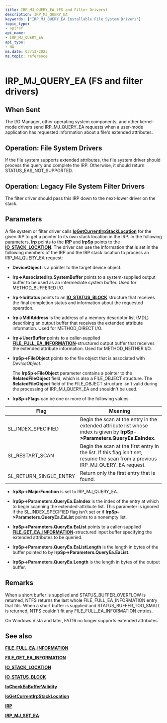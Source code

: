 ```yaml
---
title: IRP_MJ_QUERY_EA (FS and Filter Drivers)
description: IRP_MJ_QUERY_EA
keywords: ["IRP_MJ_QUERY_EA Installable File System Drivers"]
topic_type:
- apiref
api_name:
- IRP_MJ_QUERY_EA
api_type:
- NA
ms.date: 03/13/2023
ms.topic: reference
---
```


# IRP_MJ_QUERY_EA (FS and filter drivers)

## When Sent

The I/O Manager, other operating system components, and other kernel-mode drivers send IRP_MJ_QUERY_EA requests when a user-mode application has requested information about a file's extended attributes.

## Operation: File System Drivers

If the file system supports extended attributes, the file system driver should process the query and complete the IRP. Otherwise, it should return STATUS_EAS_NOT_SUPPORTED.

## Operation: Legacy File System Filter Drivers

The filter driver should pass this IRP down to the next-lower driver on the stack.

## Parameters

A file system or filter driver calls [**IoGetCurrentIrpStackLocation**](/windows-hardware/drivers/ddi/wdm/nf-wdm-iogetcurrentirpstacklocation) for the given IRP to get a pointer to its own stack location in the IRP. In the following parameters, **Irp** points to the [**IRP**](/windows-hardware/drivers/ddi/wdm/ns-wdm-_irp) and **IrpSp** points to the [**IO_STACK_LOCATION**](/windows-hardware/drivers/ddi/wdm/ns-wdm-_io_stack_location). The driver can use the information that is set in the following members of the IRP and the IRP stack location to process an IRP_MJ_QUERY_EA request:

- **DeviceObject** is a pointer to the target device object.

- **Irp->AssociatedIrp.SystemBuffer** points to a system-supplied output buffer to be used as an intermediate system buffer. Used for METHOD_BUFFERED I/O.

- **Irp->IoStatus** points to an [**IO_STATUS_BLOCK**](/windows-hardware/drivers/ddi/wdm/ns-wdm-_io_status_block) structure that receives the final completion status and information about the requested operation.

- **Irp->MdlAddress** is the address of a memory descriptor list (MDL) describing an output buffer that receives the extended attribute information. Used for METHOD_DIRECT I/O.

- **Irp->UserBuffer** points to a caller-supplied [**FILE_FULL_EA_INFORMATION**](/windows-hardware/drivers/ddi/wdm/ns-wdm-_file_full_ea_information)-structured output buffer that receives the extended attribute information. Used for METHOD_NEITHER I/O.

- **IrpSp->FileObject** points to the file object that is associated with *DeviceObject*.

  The **IrpSp->FileObject** parameter contains a pointer to the **RelatedFileObject** field, which is also a FILE_OBJECT structure. The **RelatedFileObject** field of the FILE_OBJECT structure isn't valid during the processing of IRP_MJ_QUERY_EA and shouldn't be used.

- **IrpSp->Flags** can be one or more of the following values.

| Flag | Meaning |
| ---- | ------- |
| SL_INDEX_SPECIFIED | Begin the scan at the entry in the extended attribute list whose index is given by **IrpSp->Parameters.QueryEa.EaIndex**. |
| SL_RESTART_SCAN    | Begin the scan at the first entry in the list. If this flag isn't set, resume the scan from a previous IRP_MJ_QUERY_EA request. |
| SL_RETURN_SINGLE_ENTRY | Return only the first entry that is found. |

- **IrpSp->MajorFunction** is set to IRP_MJ_QUERY_EA.

- **IrpSp->Parameters.QueryEa.EaIndex** is the index of the entry at which to begin scanning the extended-attribute list. This parameter is ignored if the SL_INDEX_SPECIFIED flag isn't set or if **IrpSp->Parameters.QueryEa.EaList** points to a nonempty list.

- **IrpSp->Parameters.QueryEa.EaList** points to a caller-supplied [**FILE_GET_EA_INFORMATION**](/windows-hardware/drivers/ddi/ntifs/ns-ntifs-_file_get_ea_information)-structured input buffer specifying the extended attributes to be queried.

- **IrpSp->Parameters.QueryEa.EaListLength** is the length in bytes of the buffer pointed to by **IrpSp->Parameters.QueryEa.EaList**.

- **IrpSp->Parameters.QueryEa.Length** is the length in bytes of the output buffer.

## Remarks

When a short buffer is supplied and STATUS_BUFFER_OVERFLOW is returned, NTFS returns the last whole FILE_FULL_EA_INFORMATION entry that fits. When a short buffer is supplied and STATUS_BUFFER_TOO_SMALL is returned, NTFS couldn't fit any FILE_FULL_EA_INFORMATION entries.

On Windows Vista and later, FAT16 no longer supports extended attributes.

## See also

[**FILE_FULL_EA_INFORMATION**](/windows-hardware/drivers/ddi/wdm/ns-wdm-_file_full_ea_information)

[**FILE_GET_EA_INFORMATION**](/windows-hardware/drivers/ddi/ntifs/ns-ntifs-_file_get_ea_information)

[**IO_STACK_LOCATION**](/windows-hardware/drivers/ddi/wdm/ns-wdm-_io_stack_location)

[**IO_STATUS_BLOCK**](/windows-hardware/drivers/ddi/wdm/ns-wdm-_io_status_block)

[**IoCheckEaBufferValidity**](/windows-hardware/drivers/ddi/ntifs/nf-ntifs-iocheckeabuffervalidity)

[**IoGetCurrentIrpStackLocation**](/windows-hardware/drivers/ddi/wdm/nf-wdm-iogetcurrentirpstacklocation)

[**IRP**](/windows-hardware/drivers/ddi/wdm/ns-wdm-_irp)

[**IRP_MJ_SET_EA**](irp-mj-set-ea.md)
